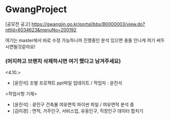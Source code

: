 # GwangProject
[공모전 공고]
	https://gwangjin.go.kr/portal/bbs/B0000003/view.do?nttId=6034623&menuNo=200192
    
여기는 master에서 바로 수정 가능하니까 진행중인 분석 있으면 충돌 안나게 여기 써두시면될것같아요!

### (머지하고 브랜치 삭제하시면 여기 했다고 남겨주세요) ###

<4.10.>
- [윤진석] 조별 프로젝트 ppt파일 업데이트 / 작업자 : 윤진석


<작업사항 기재>
- [윤진석] : 광진구 건축물 여유면적 파이썬 파일 / 여유면적 분석 중
- [김이경] : 면적, 거주인구, 서비스업, 유동인구, 직장인구 데이터 합치기
